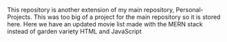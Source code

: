 This repository is another extension of my main repository, Personal-Projects. This was too big of a project for the main repository so it is stored here.
Here we have an updated movie list made with the MERN stack instead of garden variety HTML and JavaScript
